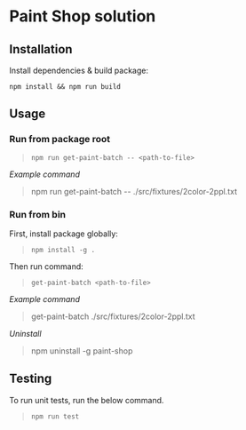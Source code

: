 # Paint Shop solution

## Installation

Install dependencies & build package:

`npm install && npm run build`

## Usage

### Run from package root

> `npm run get-paint-batch -- <path-to-file>`

*Example command*

> npm run get-paint-batch -- ./src/fixtures/2color-2ppl.txt

### Run from bin

First, install package globally:
> `npm install -g .`

Then run command:

> `get-paint-batch <path-to-file>`

*Example command*

> get-paint-batch ./src/fixtures/2color-2ppl.txt

*Uninstall*

> npm uninstall -g paint-shop

## Testing

To run unit tests, run the below command.

> `npm run test`

